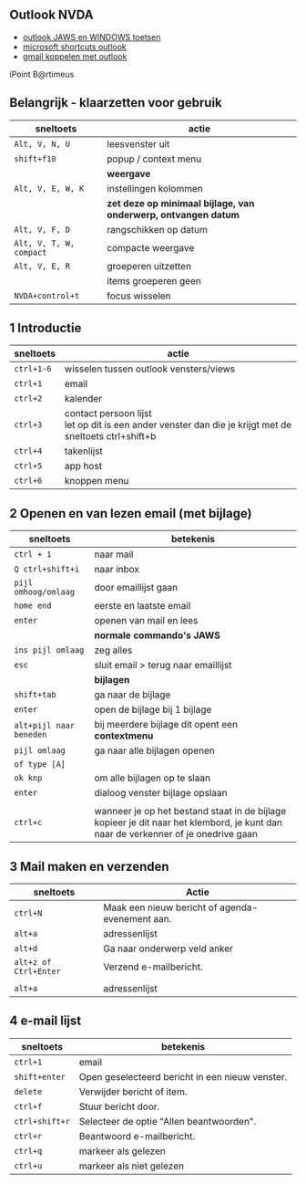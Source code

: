 ## Outlook NVDA

- [outlook JAWS en WINDOWS toetsen](../outlook/outlook.md)
- [microsoft shortcuts outlook](https://support.microsoft.com/en-us/office/keyboard-shortcuts-for-outlook-3cdeb221-7ae5-4c1d-8c1d-9e63216c1efd)
- [gmail koppelen met outlook](https://support.microsoft.com/nl-nl/office/gmail-account-toevoegen-in-outlook-70191667-9c52-4581-990e-e30318c2c081)

iPoint B@rtimeus

## Belangrijk - klaarzetten voor gebruik

| sneltoets | actie |
|---|---|
| `Alt, V, N, U`| leesvenster uit|
|`shift+f10`| popup / context menu|
||**weergave**|
|`Alt, V, E, W, K`| instellingen kolommen|
|| **zet deze op minimaal bijlage, van onderwerp, ontvangen datum**|
|`Alt, V, F, D`| rangschikken op datum |
|`Alt, V, T, W, compact`| compacte weergave |
|`Alt, V, E, R`| groeperen uitzetten |
|| items groeperen geen |
| `NVDA+control+t` |focus wisselen|




## 1 Introductie 

| sneltoets | actie |
|---|---|
| `ctrl+1-6`| wisselen tussen outlook vensters/views|
| `ctrl+1` | email |
| `ctrl+2` | kalender |
| `ctrl+3` | contact persoon lijst <br> let op dit is een ander venster dan die je krijgt met de sneltoets ctrl+shift+b |
| `ctrl+4` | takenlijst |
| `ctrl+5` | app host |
| `ctrl+6` | knoppen menu|

## 2 Openen en van lezen email (met bijlage)

| sneltoets | betekenis |
|---|---|
| `ctrl + 1` | naar mail |
| `Q ctrl+shift+i` | naar inbox|
| `pijl omhoog/omlaag` | door emaillijst gaan |
| `home end` | eerste en laatste email |
| `enter` | openen van mail en lees |
| | **normale commando's JAWS** |
| `ins pijl omlaag` | zeg alles |
| `esc` | sluit email > terug naar emaillijst |
| |  **bijlagen** |
| `shift+tab` | ga naar de bijlage |
| `enter` | open de bijlage bij 1 bijlage |
| `alt+pijl naar beneden` | bij meerdere bijlage dit opent een **contextmenu** |
| `pijl omlaag` | ga naar alle bijlagen openen |
| `of type [A]` |  |
| `ok knp` | om alle bijlagen op te slaan |
| `enter` | dialoog venster bijlage opslaan |
| | |
|`ctrl+c`|wanneer je op het bestand staat in de bijlage kopieer je dit naar het klembord, je kunt dan naar de verkenner of je onedrive gaan|

## 3 Mail maken en verzenden

| sneltoets          | Actie                                      |
|---------------------|--------------------------------------------|
| `ctrl+N`            | Maak een nieuw bericht of agenda-evenement aan. |
| `alt+a` | adressenlijst |
| `alt+d`            | Ga naar onderwerp veld anker|
| `alt+z of Ctrl+Enter`        | Verzend e-mailbericht.|
| | |
| `alt+a` | adressenlijst |

## 4 e-mail lijst

| sneltoets | betekenis |
|---|---|
| `ctrl+1` | email |
| `shift+enter`       | Open geselecteerd bericht in een nieuw venster.  |
| `delete`            | Verwijder bericht of item.                 |
| `ctrl+f`            | Stuur bericht door.                        |
| `ctrl+shift+r`      | Selecteer de optie "Allen beantwoorden".   |
| `ctrl+r`            | Beantwoord e-mailbericht.                  |
| `ctrl+q`            | markeer als gelezen                |
| `ctrl+u`            | markeer als niet gelezen              |

<!--## 5 Aan..

| sneltoets | betekenis |
|---|---|
|`alt+a`|lijst met adressen|
|`alt+k`| zoek naar een contact|
| | |
|`ctrl+3`|naar contacten|
|`ctrl+n`| maak een contact|
|`ctrl+s`| bewaar contact|-->
